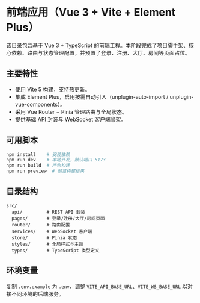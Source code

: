 # 前端应用（Vue 3 + Vite + Element Plus）

该目录包含基于 Vue 3 + TypeScript 的前端工程。本阶段完成了项目脚手架、核心依赖、路由与状态管理配置，并预置了登录、注册、大厅、房间等页面占位。

## 主要特性

- 使用 Vite 5 构建，支持热更新。
- 集成 Element Plus，启用按需自动引入（unplugin-auto-import / unplugin-vue-components）。
- 采用 Vue Router + Pinia 管理路由与全局状态。
- 提供基础 API 封装与 WebSocket 客户端骨架。

## 可用脚本

```bash
npm install    # 安装依赖
npm run dev    # 本地开发，默认端口 5173
npm run build  # 产物构建
npm run preview  # 预览构建结果
```

## 目录结构

```text
src/
  api/         # REST API 封装
  pages/       # 登录/注册/大厅/房间页面
  router/      # 路由配置
  services/    # WebSocket 客户端
  store/       # Pinia 状态
  styles/      # 全局样式与主题
  types/       # TypeScript 类型定义
```

## 环境变量

复制 `.env.example` 为 `.env`，调整 `VITE_API_BASE_URL`、`VITE_WS_BASE_URL` 以对接不同环境的后端服务。
